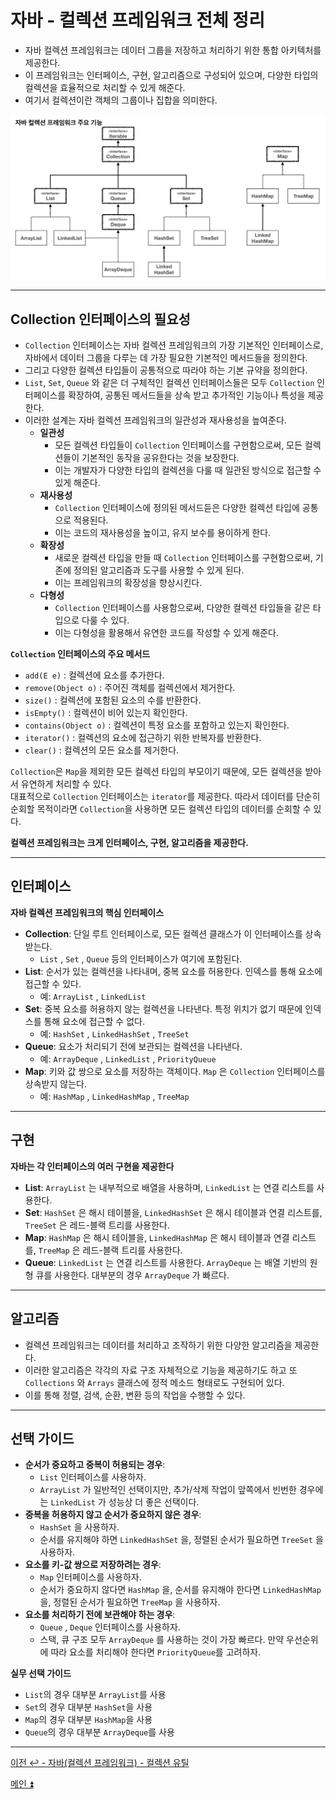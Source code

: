 # 자바 - 컬렉션 프레임워크 전체 정리

- 자바 컬렉션 프레임워크는 데이터 그룹을 저장하고 처리하기 위한 통합 아키텍처를 제공한다.
- 이 프레임워크는 인터페이스, 구현, 알고리즘으로 구성되어 있으며, 다양한 타입의 컬렉션을 효율적으로 처리할 수 있게 해준다.
- 여기서 컬렉션이란 객체의 그룹이나 집합을 의미한다.

![img.png](image/img_59.png)

---

## Collection 인터페이스의 필요성

- `Collection` 인터페이스는 자바 컬렉션 프레임워크의 가장 기본적인 인터페이스로, 자바에서 데이터 그룹을 다루는 데 가장 필요한 기본적인 메서드들을 정의한다.
- 그리고 다양한 컬렉션 타입들이 공통적으로 따라야 하는 기본 규약을 정의한다.
- `List`, `Set`, `Queue` 와 같은 더 구체적인 컬렉션 인터페이스들은 모두 `Collection` 인터페이스를 확장하여, 공통된 메서드들을 상속 받고 추가적인 기능이나 특성을 제공한다.
- 이러한 설계는 자바 컬렉션 프레임워크의 일관성과 재사용성을 높여준다.
  - **일관성**
    - 모든 컬렉션 타입들이 `Collection` 인터페이스를 구현함으로써, 모든 컬렉션들이 기본적인 동작을 공유한다는 것을 보장한다.
    - 이는 개발자가 다양한 타입의 컬렉션을 다룰 때 일관된 방식으로 접근할 수 있게 해준다.
  - **재사용성**
    - `Collection` 인터페이스에 정의된 메서드듣은 다양한 컬렉션 타입에 공통으로 적용된다.
    - 이는 코드의 재사용성을 높이고, 유지 보수를 용이하게 한다.
  - **확장성**
    - 새로운 컬렉션 타입을 만들 때 `Collection` 인터페이스를 구현함으로써, 기존에 정의된 알고리즘과 도구를 사용할 수 있게 된다.
    - 이는 프레임워크의 확장성을 향상시킨다.
  - **다형성**
    - `Collection` 인터페이스를 사용함으로써, 다양한 컬렉션 타입들을 같은 타입으로 다룰 수 있다.
    - 이는 다형성을 활용해서 유연한 코드를 작성할 수 있게 해준다.

**`Collection` 인터페이스의 주요 메서드**
- `add(E e)` : 컬렉션에 요소를 추가한다.
- `remove(Object o)` : 주어진 객체를 컬렉션에서 제거한다.
- `size()` : 컬렉션에 포함된 요소의 수를 반환한다.
- `isEmpty()` : 컬렉션이 비어 있는지 확인한다.
- `contains(Object o)` : 컬렉션이 특정 요소를 포함하고 있는지 확인한다.
- `iterator()` : 컬렉션의 요소에 접근하기 위한 반복자를 반환한다.
- `clear()` : 컬렉션의 모든 요소를 제거한다.

`Collection`은 `Map`을 제외한 모든 컬렉션 타입의 부모이기 때문에, 모든 컬렉션을 받아서 유연하게 처리할 수 있다.<br>
대표적으로 `Collection` 인터페이스는 `iterator`를 제공한다. 따라서 데이터를 단순히 순회할 목적이라면 `Collection`을 사용하면 모든
컬렉션 타입의 데이터를 순회할 수 있다.

**컬렉션 프레임워크는 크게 인터페이스, 구현, 알고리즘을 제공한다.**

---

## 인터페이스

**자바 컬렉션 프레임워크의 핵심 인터페이스**
- **Collection**: 단일 루트 인터페이스로, 모든 컬렉션 클래스가 이 인터페이스를 상속받는다.
  - `List` , `Set` , `Queue` 등의 인터페이스가 여기에 포함된다.
- **List**: 순서가 있는 컬렉션을 나타내며, 중복 요소를 허용한다. 인덱스를 통해 요소에 접근할 수 있다.
  - 예: `ArrayList` , `LinkedList`
- **Set**: 중복 요소를 허용하지 않는 컬렉션을 나타낸다. 특정 위치가 없기 때문에 인덱스를 통해 요소에 접근할 수 없다.
  - 예: `HashSet` , `LinkedHashSet` , `TreeSet`
- **Queue**: 요소가 처리되기 전에 보관되는 컬렉션을 나타낸다.
  - 예: `ArrayDeque` , `LinkedList` , `PriorityQueue`
- **Map**: 키와 값 쌍으로 요소를 저장하는 객체이다. `Map` 은 `Collection` 인터페이스를 상속받지 않는다.
  - 예: `HashMap` , `LinkedHashMap` , `TreeMap`

---

## 구현

**자바는 각 인터페이스의 여러 구현을 제공한다**
- **List**: `ArrayList` 는 내부적으로 배열을 사용하며, `LinkedList` 는 연결 리스트를 사용한다.
- **Set**: `HashSet` 은 해시 테이블을, `LinkedHashSet` 은 해시 테이블과 연결 리스트를, `TreeSet` 은 레드-블랙 트리를 사용한다.
- **Map**: `HashMap` 은 해시 테이블을, `LinkedHashMap` 은 해시 테이블과 연결 리스트를, `TreeMap` 은 레드-블랙 트리를 사용한다.
- **Queue**: `LinkedList` 는 연결 리스트를 사용한다. `ArrayDeque` 는 배열 기반의 원형 큐를 사용한다. 대부분의 경우 `ArrayDeque` 가 빠르다.

---

## 알고리즘

- 컬렉션 프레임워크는 데이터를 처리하고 조작하기 위한 다양한 알고리즘을 제공한다. 
- 이러한 알고리즘은 각각의 자료 구조 자체적으로 기능을 제공하기도 하고 또 `Collections` 와 `Arrays` 클래스에 정적 메소드 형태로도 구현되어 있다.
- 이를 통해 정렬, 검색, 순환, 변환 등의 작업을 수행할 수 있다.

---

## 선택 가이드

- **순서가 중요하고 중복이 허용되는 경우**: 
  - `List` 인터페이스를 사용하자. 
  - `ArrayList` 가 일반적인 선택이지만, 추가/삭제 작업이 앞쪽에서 빈번한 경우에는 `LinkedList` 가 성능상 더 좋은 선택이다.
- **중복을 허용하지 않고 순서가 중요하지 않은 경우**: 
  - `HashSet` 을 사용하자. 
  - 순서를 유지해야 하면 `LinkedHashSet` 을, 정렬된 순서가 필요하면 `TreeSet` 을 사용하자.
- **요소를 키-값 쌍으로 저장하려는 경우**: 
  - `Map` 인터페이스를 사용하자. 
  - 순서가 중요하지 않다면 `HashMap` 을, 순서를 유지해야 한다면 `LinkedHashMap` 을, 정렬된 순서가 필요하면 `TreeMap` 을 사용하자.
- **요소를 처리하기 전에 보관해야 하는 경우**: 
  - `Queue` , `Deque` 인터페이스를 사용하자. 
  - 스택, 큐 구조 모두 `ArrayDeque` 를 사용하는 것이 가장 빠르다. 만약 우선순위에 따라 요소를 처리해야 한다면 `PriorityQueue`를 고려하자.

**실무 선택 가이드**
- `List`의 경우 대부분 `ArrayList`를 사용
- `Set`의 경우 대부분 `HashSet`을 사용
- `Map`의 경우 대부분 `HashMap`을 사용
- `Queue`의 경우 대부분 `ArrayDeque`를 사용

---

[이전 ↩️ - 자바(컬렉션 프레임워크) - 컬렉션 유틸](https://github.com/genesis12345678/TIL/blob/main/Java/mid_2/jcf/Util.md)

[메인 ⏫](https://github.com/genesis12345678/TIL/blob/main/Java/mid_2/Main.md)